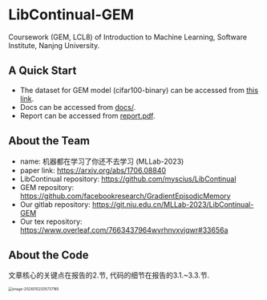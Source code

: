 # LibContinual-GEM


Coursework (GEM, LCL8) of Introduction to Machine Learning, Software Institute, Nanjng University.

## A Quick Start
- The dataset for GEM model (cifar100-binary) can be accessed from [this link](https://www.cs.toronto.edu/~kriz/cifar-100-python.tar.gz).
- Docs can be accessed from [docs/](docs).
- Report can be accessed from [report.pdf](report.pdf).

## About the Team
- name: 机器都在学习了你还不去学习 (MLLab-2023)
- paper link: https://arxiv.org/abs/1706.08840
- LibContinual repository: https://github.com/myscius/LibContinual
- GEM repository: https://github.com/facebookresearch/GradientEpisodicMemory
- Our gitlab repository: https://git.nju.edu.cn/MLLab-2023/LibContinual-GEM
- Our tex repository: https://www.overleaf.com/7663437964wvrhnvxvjqwr#33656a

## About the Code
文章核心的关键点在报告的2.节, 代码的细节在报告的3.1.~3.3.节.


<img src="https://naturalifica.oss-cn-nanjing.aliyuncs.com/~/Users/wuchentian/SoloLearning/Blog/source/imgs/image-20240102205737165.png" alt="image-20240102205737165" style="zoom:50%;" />

